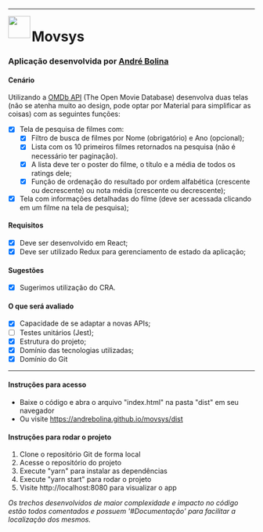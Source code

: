 ------------------

<img align="left" width="45" height="45" src="https://raw.githubusercontent.com/andrebolina/movsys/master/public/favicon.ico">

# Movsys

### Aplicação desenvolvida por [André Bolina](https://www.bolina.com.br/)

#### Cenário
Utilizando a [OMDb API](http://www.omdbapi.com/) (The Open Movie Database) desenvolva duas telas (não se atenha muito ao design, pode optar por Material para simplificar as coisas) com as seguintes funções:
- [x] Tela de pesquisa de filmes com:
  - [x] Filtro de busca de filmes por Nome (obrigatório) e Ano (opcional);
  - [x] Lista com os 10 primeiros filmes retornados na pesquisa (não é necessário ter paginação).
  - [x] A lista deve ter o poster do filme, o título e a média de todos os ratings dele;
  - [x] Função de ordenação do resultado por ordem alfabética (crescente ou decrescente) ou nota média (crescente ou decrescente);
- [x] Tela com informações detalhadas do filme (deve ser acessada clicando em um filme na tela de pesquisa);

#### Requisitos
- [x] Deve ser desenvolvido em React;
- [x] Deve ser utilizado Redux para gerenciamento de estado da aplicação;

#### Sugestões
- [x] Sugerimos utilização do CRA.

#### O que será avaliado
- [x] Capacidade de se adaptar a novas APIs;
- [ ] Testes unitários (Jest);
- [x] Estrutura do projeto;
- [x] Domínio das tecnologias utilizadas;
- [x] Domínio do Git

------------------

#### Instruções para acesso
- Baixe o código e abra o arquivo "index.html" na pasta "dist" em seu navegador
- Ou visite https://andrebolina.github.io/movsys/dist

#### Instruções para rodar o projeto
1. Clone o repositório Git de forma local
2. Acesse o repositório do projeto
3. Execute "yarn" para instalar as dependências
4. Execute "yarn start" para rodar o projeto
5. Visite http://localhost:8080 para visualizar o app

*Os trechos desenvolvidos de maior complexidade e impacto no código estão todos comentados e possuem '#Documentação' para facilitar a localização dos mesmos.*
